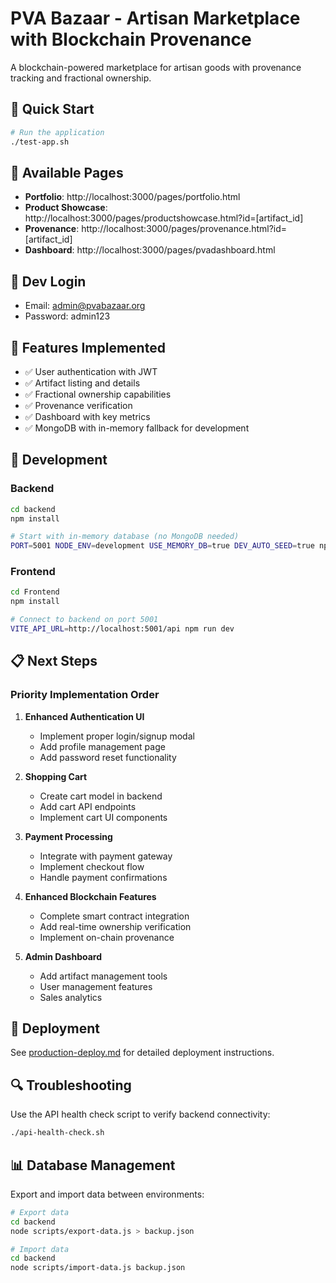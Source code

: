 # PVA Bazaar - Artisan Marketplace with Blockchain Provenance

A blockchain-powered marketplace for artisan goods with provenance tracking and fractional ownership.

## 🚀 Quick Start

```bash
# Run the application
./test-app.sh
```

## 📱 Available Pages

- **Portfolio**: http://localhost:3000/pages/portfolio.html
- **Product Showcase**: http://localhost:3000/pages/productshowcase.html?id=[artifact_id]
- **Provenance**: http://localhost:3000/pages/provenance.html?id=[artifact_id]
- **Dashboard**: http://localhost:3000/pages/pvadashboard.html

## 👤 Dev Login

- Email: admin@pvabazaar.org
- Password: admin123

## 🧩 Features Implemented

- ✅ User authentication with JWT
- ✅ Artifact listing and details
- ✅ Fractional ownership capabilities
- ✅ Provenance verification
- ✅ Dashboard with key metrics
- ✅ MongoDB with in-memory fallback for development

## 🔧 Development

### Backend

```bash
cd backend
npm install

# Start with in-memory database (no MongoDB needed)
PORT=5001 NODE_ENV=development USE_MEMORY_DB=true DEV_AUTO_SEED=true npm run dev
```

### Frontend

```bash
cd Frontend
npm install

# Connect to backend on port 5001
VITE_API_URL=http://localhost:5001/api npm run dev
```

## 📋 Next Steps

### Priority Implementation Order

1. **Enhanced Authentication UI**
   - Implement proper login/signup modal
   - Add profile management page
   - Add password reset functionality

2. **Shopping Cart**
   - Create cart model in backend
   - Add cart API endpoints
   - Implement cart UI components

3. **Payment Processing**
   - Integrate with payment gateway
   - Implement checkout flow
   - Handle payment confirmations

4. **Enhanced Blockchain Features**
   - Complete smart contract integration
   - Add real-time ownership verification
   - Implement on-chain provenance

5. **Admin Dashboard**
   - Add artifact management tools
   - User management features
   - Sales analytics

## 🚀 Deployment

See [production-deploy.md](./production-deploy.md) for detailed deployment instructions.

## 🔍 Troubleshooting

Use the API health check script to verify backend connectivity:

```bash
./api-health-check.sh
```

## 📊 Database Management

Export and import data between environments:

```bash
# Export data
cd backend
node scripts/export-data.js > backup.json

# Import data
cd backend
node scripts/import-data.js backup.json
```
